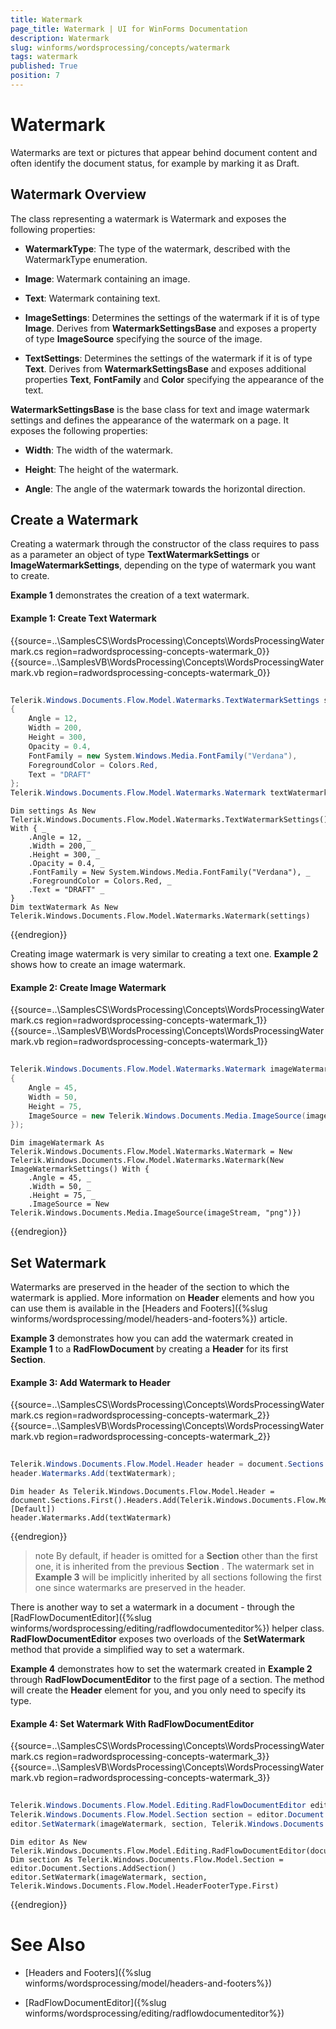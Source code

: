 ```yaml
---
title: Watermark
page_title: Watermark | UI for WinForms Documentation
description: Watermark
slug: winforms/wordsprocessing/concepts/watermark
tags: watermark
published: True
position: 7
---
```


# Watermark

Watermarks are text or pictures that appear behind document content and often identify the document status, for example by marking it as Draft.

## Watermark Overview

The class representing a watermark is Watermark and exposes the following properties:

* __WatermarkType__: The type of the watermark, described with the WatermarkType enumeration.

* __Image__: Watermark containing an image.

* __Text__: Watermark containing text.

* __ImageSettings__: Determines the settings of the watermark if it is of type __Image__.  Derives from __WatermarkSettingsBase__ and exposes a property of type __ImageSource__ specifying the source of the image.

* __TextSettings__: Determines the settings of the watermark if it is of type __Text__. Derives from __WatermarkSettingsBase__ and exposes additional properties __Text__, __FontFamily__  and __Color__ specifying the appearance of the text.

__WatermarkSettingsBase__ is the base class for text and image watermark settings and defines the appearance of the watermark on a page. It exposes the following properties:

* __Width__: The width of the watermark.

* __Height__: The height of the watermark.

* __Angle__: The angle of the watermark towards the horizontal direction.

## Create a Watermark

Creating a watermark through the constructor of the class requires to pass as a parameter an object of type __TextWatermarkSettings__ or __ImageWatermarkSettings__, depending on the type of watermark you want to create.

__Example 1__ demonstrates the creation of a text watermark.

#### Example 1: Create Text Watermark

{{source=..\SamplesCS\WordsProcessing\Concepts\WordsProcessingWatermark.cs region=radwordsprocessing-concepts-watermark_0}} 
{{source=..\SamplesVB\WordsProcessing\Concepts\WordsProcessingWatermark.vb region=radwordsprocessing-concepts-watermark_0}} 

````C#
            
Telerik.Windows.Documents.Flow.Model.Watermarks.TextWatermarkSettings settings = new Telerik.Windows.Documents.Flow.Model.Watermarks.TextWatermarkSettings()
{
    Angle = 12,
    Width = 200,
    Height = 300,
    Opacity = 0.4,
    FontFamily = new System.Windows.Media.FontFamily("Verdana"),
    ForegroundColor = Colors.Red,
    Text = "DRAFT"
}; 
Telerik.Windows.Documents.Flow.Model.Watermarks.Watermark textWatermark = new Telerik.Windows.Documents.Flow.Model.Watermarks.Watermark(settings);

````
````VB.NET
Dim settings As New Telerik.Windows.Documents.Flow.Model.Watermarks.TextWatermarkSettings() With { _
    .Angle = 12, _
    .Width = 200, _
    .Height = 300, _
    .Opacity = 0.4, _
    .FontFamily = New System.Windows.Media.FontFamily("Verdana"), _
    .ForegroundColor = Colors.Red, _
    .Text = "DRAFT" _
}
Dim textWatermark As New Telerik.Windows.Documents.Flow.Model.Watermarks.Watermark(settings)

````

{{endregion}} 

Creating image watermark is very similar to creating a text one. __Example 2__ shows how to create an image watermark.

#### Example 2: Create Image Watermark

{{source=..\SamplesCS\WordsProcessing\Concepts\WordsProcessingWatermark.cs region=radwordsprocessing-concepts-watermark_1}} 
{{source=..\SamplesVB\WordsProcessing\Concepts\WordsProcessingWatermark.vb region=radwordsprocessing-concepts-watermark_1}} 

````C#
            
Telerik.Windows.Documents.Flow.Model.Watermarks.Watermark imageWatermark = new Watermark(new ImageWatermarkSettings()
{
    Angle = 45,
    Width = 50,
    Height = 75,
    ImageSource = new Telerik.Windows.Documents.Media.ImageSource(imageStream, "png")
});

````
````VB.NET
Dim imageWatermark As Telerik.Windows.Documents.Flow.Model.Watermarks.Watermark = New Telerik.Windows.Documents.Flow.Model.Watermarks.Watermark(New ImageWatermarkSettings() With {
    .Angle = 45, _
    .Width = 50, _
    .Height = 75, _
    .ImageSource = New Telerik.Windows.Documents.Media.ImageSource(imageStream, "png")})

````

{{endregion}}

## Set Watermark

Watermarks are preserved in the header of the section to which the watermark is applied. More information on __Header__ elements and how you can use them is available in the [Headers and Footers]({%slug winforms/wordsprocessing/model/headers-and-footers%}) article.        

__Example 3__ demonstrates how you can add the watermark created in __Example 1__ to a __RadFlowDocument__ by creating a __Header__ for its first __Section__.

#### Example 3: Add Watermark to Header

{{source=..\SamplesCS\WordsProcessing\Concepts\WordsProcessingWatermark.cs region=radwordsprocessing-concepts-watermark_2}} 
{{source=..\SamplesVB\WordsProcessing\Concepts\WordsProcessingWatermark.vb region=radwordsprocessing-concepts-watermark_2}} 

````C#
            
Telerik.Windows.Documents.Flow.Model.Header header = document.Sections.First().Headers.Add(Telerik.Windows.Documents.Flow.Model.HeaderFooterType.Default); 
header.Watermarks.Add(textWatermark);

````
````VB.NET
Dim header As Telerik.Windows.Documents.Flow.Model.Header = document.Sections.First().Headers.Add(Telerik.Windows.Documents.Flow.Model.HeaderFooterType.[Default])
header.Watermarks.Add(textWatermark)

````

{{endregion}}

>note By default, if header is omitted for a __Section__ other than the first one, it is inherited from the previous __Section__ . The watermark set in __Example 3__ will be implicitly inherited by all sections following the first one since watermarks are preserved in the header.
>

There is another way to set a watermark in a document - through the [RadFlowDocumentEditor]({%slug winforms/wordsprocessing/editing/radflowdocumenteditor%}) helper class.  __RadFlowDocumentEditor__ exposes two overloads of the __SetWatermark__ method that provide a simplified way to set a watermark.

__Example 4__ demonstrates how to set the watermark created in __Example 2__ through __RadFlowDocumentEditor__ to the first page of a section. The method will create the __Header__ element for you, and you only need to specify its type.

#### Example 4: Set Watermark With RadFlowDocumentEditor

{{source=..\SamplesCS\WordsProcessing\Concepts\WordsProcessingWatermark.cs region=radwordsprocessing-concepts-watermark_3}} 
{{source=..\SamplesVB\WordsProcessing\Concepts\WordsProcessingWatermark.vb region=radwordsprocessing-concepts-watermark_3}} 

````C#
            
Telerik.Windows.Documents.Flow.Model.Editing.RadFlowDocumentEditor editor = new Telerik.Windows.Documents.Flow.Model.Editing.RadFlowDocumentEditor(document);       
Telerik.Windows.Documents.Flow.Model.Section section = editor.Document.Sections.AddSection(); 
editor.SetWatermark(imageWatermark, section, Telerik.Windows.Documents.Flow.Model.HeaderFooterType.First);

````
````VB.NET
Dim editor As New Telerik.Windows.Documents.Flow.Model.Editing.RadFlowDocumentEditor(document)
Dim section As Telerik.Windows.Documents.Flow.Model.Section = editor.Document.Sections.AddSection()
editor.SetWatermark(imageWatermark, section, Telerik.Windows.Documents.Flow.Model.HeaderFooterType.First)

````

{{endregion}}

# See Also

 * [Headers and Footers]({%slug winforms/wordsprocessing/model/headers-and-footers%})

 * [RadFlowDocumentEditor]({%slug winforms/wordsprocessing/editing/radflowdocumenteditor%})
